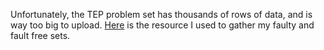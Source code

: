 Unfortunately, the TEP problem set has thousands of rows of data, and is way too big to upload. [Here](https://www.kaggle.com/datasets/averkij/tennessee-eastman-process-simulation-dataset) is the resource I used to gather my faulty and fault free sets.
